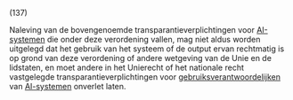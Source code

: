 (137)

Naleving van de bovengenoemde transparantieverplichtingen voor [AI-systemen](a3.md#^ai-systeem) die onder deze verordening vallen, mag niet aldus worden uitgelegd dat het gebruik van het systeem of de output ervan rechtmatig is op grond van deze verordening of andere wetgeving van de Unie en de lidstaten, en moet andere in het Unierecht of het nationale recht vastgelegde transparantieverplichtingen voor [gebruiksverantwoordelijken](a3.md#^gebruiksverantwoordelijke) van [AI-systemen](a3.md#^ai-systeem) onverlet laten.

